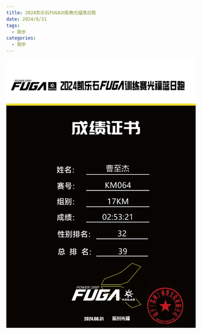 ```yaml
---
title: 2024凯乐石FUGA训练赛光福落日跑
date: 2024/8/31
tags:
  - 跑步
categories:
  - 跑步
---
```


<img src="./img/9.jpg"/>
